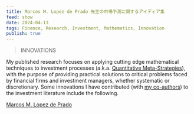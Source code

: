 ```yaml
---
title: Marcos M. Lopez de Prado 先生の市場予測に関するアイディア集
feed: show
date: 2024-04-13
tags: Finance, Research, Investment, Mathematics, Innovation
publish: true
---
```


> INNOVATIONS
>   
My published research focuses on applying cutting edge mathematical techniques to investment processes (a.k.a. [Quantitative Meta-Strategies](http://ssrn.com/abstract=2547325)), with the purpose of providing practical solutions to critical problems faced by financial firms and investment managers, whether systematic or discretionary. Some innovations I have contributed (with [my co-authors](https://www.quantresearch.org/Co-authors.htm)) to the investment literature include the following.

[Marcos M. Lopez de Prado](https://www.quantresearch.org/Innovations.htm)